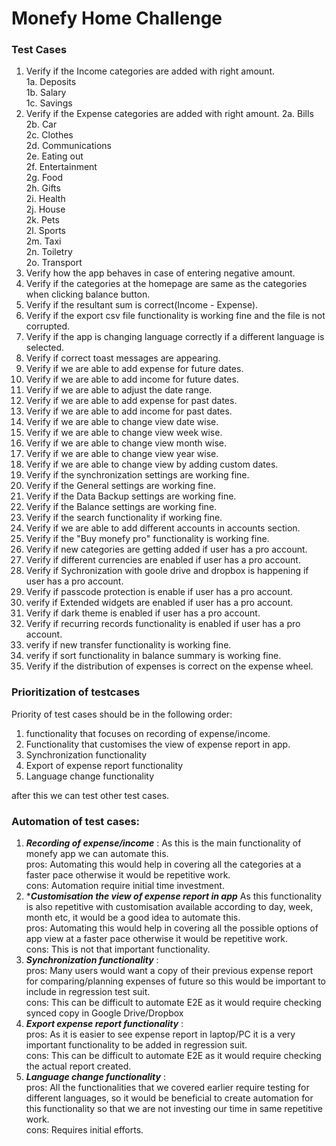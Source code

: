 # Monefy Home Challenge

### Test Cases
1. Verify if the Income categories are added with right amount.<br />
   1a. Deposits<br />
   1b. Salary<br />
   1c. Savings
2. Verify if the Expense categories are added with right amount.
   2a. Bills<br />
   2b. Car<br />
   2c. Clothes<br />
   2d. Communications<br />
   2e. Eating out<br />
   2f. Entertainment<br />
   2g. Food<br />
   2h. Gifts<br />
   2i. Health<br />
   2j. House<br />
   2k. Pets<br />
   2l. Sports<br />
   2m. Taxi<br />
   2n. Toiletry<br />
   2o. Transport
3. Verify how the app behaves in case of entering negative amount.
4. Verify if the categories at the homepage are same as the categories when clicking balance button.
5. Verify if the resultant sum is correct(Income - Expense).
6. Verify if the export csv file functionality is working fine and the file is not corrupted.
7. Verify if the app is changing language correctly if a different language is selected.
8. Verify if correct toast messages are appearing.
9. Verify if we are able to add expense for future dates.
10. Verify if we are able to add income for future dates.
11. Verify if we are able to adjust the date range.
12. Verify if we are able to add expense for past dates.
13. Verify if we are able to add income for past dates.
14. Verify if we are able to change view date wise.
15. Verify if we are able to change view week wise.
16. Verify if we are able to change view month wise.
17. Verify if we are able to change view year wise.
18. Verify if we are able to change view by adding custom dates.
19. Verify if the synchronization settings are working fine.
20. Verify if the General settings are working fine.
21. Verify if the Data Backup settings are working fine.
22. Verify if the Balance settings are working fine.
23. Verify if the search functionality if working fine.
24. Verify if we are able to add different accounts in accounts section.
25. Verify if the "Buy monefy pro" functionality is working fine.
26. Verify if new categories are getting added if user has a pro account.
27. Verify if different currencies are enabled if user has a pro account.
28. Verify if Sychronization with goole drive and dropbox is happening if user has a pro account.
29. Verify if passcode protection is enable if user has a pro account.
30. verify if Extended widgets are enabled if user has a pro account.
31. Verify if dark theme is enabled if user has a pro account.
32. Verify if recurring records functionality is enabled if user has a pro account.
33. verify if new transfer functionality is working fine.
34. verify if sort functionality in balance summary is working fine.
35. Verify if the distribution of expenses is correct on the expense wheel.

### Prioritization of testcases
Priority of test cases should be in the following order:
1. functionality that focuses on recording of expense/income.
2. Functionality that customises the view of expense report in app.
3. Synchronization functionality
4. Export of expense report functionality
5. Language change functionality

after this we can test other test cases.

### Automation of test cases:

1. ***Recording of expense/income*** : As this is the main functionality of monefy app we can automate this.<br />
   pros: 
   Automating this would help in covering all the categories at a faster pace otherwise it would be repetitive work.<br />
   cons:
   Automation require initial time investment.
2. ****Customisation the view of expense report in app*** As this functionality is also repetitive with customisation available according to day, week, month etc, it would be a good idea to automate this.<br />
   pros:
   Automating this would help in covering all the possible options of app view at a faster pace otherwise it would be repetitive work.<br />
   cons:
   This is not that important functionality.
3. ***Synchronization functionality*** : <br />
   pros:
   Many users would want a copy of their previous expense report for comparing/planning expenses of future so this would be important to include in regression test suit.<br /> 
   cons:
   This can be difficult to automate E2E as it would require checking synced copy in Google Drive/Dropbox
4. ***Export expense report functionality*** : <br />
   pros:
   As it is easier to see expense report in laptop/PC it is a very important functionality to be added in regression suit.<br />
   cons:
   This can be difficult to automate E2E as it would require checking the actual report created.
5. ***Language change functionality*** :<br />
   pros:
   All the functionalities that we covered earlier require testing for different languages, so it would be beneficial to create automation for this functionality so that we are not investing our time in same repetitive work.<br />
   cons:
   Requires initial efforts.
